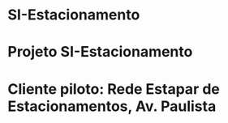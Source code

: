 # SI-Estacionamento
# Projeto SI-Estacionamento
# Cliente piloto: Rede Estapar de Estacionamentos, Av. Paulista
